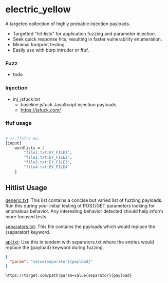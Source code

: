 # electric_yellow

A targeted collection of highly probable injection payloads.

- Targetted "hit-lists" for application fuzzing and parameter injection.
- Seek quick response hits, resulting in faster vulnerability enumeration.
- Minimal footprint testing.
- Easily use with burp intruder or ffuf.

### Fuzz

- todo

### Injection

- inj_jsfuck.txt
  - baseline jsfuck JavaScript injection payloads
  - https://jsfuck.com/

### ffuf usage

```zsh

# ~/.ffufrc ex;
[input]
    wordlists = [
        "file1.txt:EY_FILE1",
        "file2.txt:EY_FILE2",
        "file3.txt:EY_FILE3",
        "file4.txt:EY_FILE4"
    ]

```

## Hitlist Usage

[generic.txt](https://github.com/dualfade/electric_yellow/blob/main/inject/inj_generic.txt): This list contains a concise but varied list of fuzzing payloads. Run this during your initial testing of POST/GET parameters looking for anomalous behavior. Any interesting behavior detected should help inform more focused tests.

[separators.txt](https://github.com/dualfade/electric_yellow/blob/main/meta/meta_seperators.txt): This file contains the payloads which would replace the {separator} keyword.

[api.txt](https://missingurl.fix.me): Use this in tandem with separators.txt where the entries would replace the {payload} keyword during fuzzing.

```json
{
  "param": "value{separator}{payload}"
}
```

`https://target.com/path?param=value{separator}{payload}`
